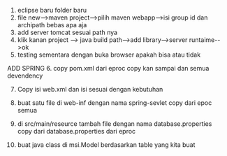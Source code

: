 1. eclipse baru folder baru
2. file new-->maven project-->pilih maven webapp-->isi group id dan archipath bebas apa    aja
3. add server tomcat sesuai path nya
4. klik kanan project --> java build path-->add library-->server runtaime-->ok
5. testing sementara dengan buka browser apakah bisa atau tidak

ADD SPRING
6. copy pom.xml dari eproc
 copy kan <properties> sampai </properties>
  dan
  <devendency> semua devendency </devendency>

7. Copy isi web.xml dan isi sesuai dengan kebutuhan
8. buat satu file di web-inf dengan nama spring-sevlet copy dari epoc semua
9. di src/main/reseurce tambah file dengan nama database.properties copy dari          database.properties dari eproc


10. buat java class di msi.Model berdasarkan table yang kita buat




